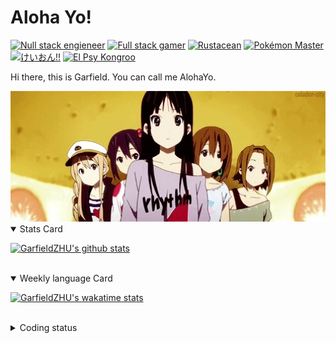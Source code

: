 # Aloha Yo!

[![Null stack engieneer](https://img.shields.io/badge/-Null_stack_engineer-a890f0)](https://github.com/GarfieldZHU)
[![Full stack gamer](https://img.shields.io/badge/-Full_stack_gamer-78c850)](https://steamcommunity.com/profiles/76561198092274492/)
[![Rustacean](https://img.shields.io/badge/-Rustacean-f74c00)](https://www.rust-lang.org/)
[![Pokémon Master](https://img.shields.io/badge/-Pokémon_Master-f8d030)](https://www.pokemon.com/us/pokedex/)
[![けいおん!!](https://img.shields.io/badge/-けいおん!!-f85888)](https://ja.wikipedia.org/wiki/%E6%94%BE%E8%AA%B2%E5%BE%8C%E3%83%86%E3%82%A3%E3%83%BC%E3%82%BF%E3%82%A4%E3%83%A0_(%E3%82%A2%E3%83%AB%E3%83%90%E3%83%A0))
[![El Psy Kongroo](https://img.shields.io/badge/-El_Psy_Kongroo-6890f0)](https://mzh.moegirl.org.cn/zh-hans/El_psy_congroo)


Hi there, this is Garfield. You can call me AlohaYo. 

<img width="640" src="https://raw.githubusercontent.com/GarfieldZHU/GarfieldZHU/master/assets/k-on-5.webp" />


<details open>
<summary>Stats Card</summary>
 
[![GarfieldZHU's github stats](https://github-readme-stats.vercel.app/api?username=GarfieldZHU&show_icons=true&theme=tokyonight)](https://github.com/anuraghazra/github-readme-stats)
 
</details>

<br/>

<details open>
<summary>Weekly language Card</summary>
 
[![GarfieldZHU's wakatime stats](https://github-readme-stats.vercel.app/api/wakatime?username=AlohaYo&theme=nightowl&layout=compact)](https://github.com/GarfieldZHU/GarfieldZHU)


<br/>

</details>

<details>

<summary>Coding status</summary>

<br/>

<!--START_SECTION:waka-->
**🐱 My GitHub Data** 

> 🏆 52 Contributions in the Year 2022
 > 
> 📦 496.7 kB Used in GitHub's Storage 
 > 
> 🚫 Not Opted to Hire
 > 
> 📜 64 Public Repositories 
 > 
> 🔑 36 Private Repositories  
 > 
**I'm an Early 🐤** 

```text
🌞 Morning    171 commits    ███████░░░░░░░░░░░░░░░░░░   27.54% 
🌆 Daytime    166 commits    ██████░░░░░░░░░░░░░░░░░░░   26.73% 
🌃 Evening    213 commits    ████████░░░░░░░░░░░░░░░░░   34.3% 
🌙 Night      71 commits     ██░░░░░░░░░░░░░░░░░░░░░░░   11.43%

```


📊 **This Week I Spent My Time On** 

```text
💬 Programming Languages: 
JavaScript               5 hrs 16 mins       █████████████████░░░░░░░░   69.82% 
TypeScript               45 mins             ██░░░░░░░░░░░░░░░░░░░░░░░   9.97% 
Java                     29 mins             █░░░░░░░░░░░░░░░░░░░░░░░░   6.47% 
YAML                     25 mins             █░░░░░░░░░░░░░░░░░░░░░░░░   5.7% 
JSON                     21 mins             █░░░░░░░░░░░░░░░░░░░░░░░░   4.84%

🔥 Editors: 
VS Code                  6 hrs 53 mins       ██████████████████████░░░   91.17% 
IntelliJ                 40 mins             ██░░░░░░░░░░░░░░░░░░░░░░░   8.83%

💻 Operating System: 
Mac                      6 hrs 53 mins       ██████████████████████░░░   91.08% 
Windows                  40 mins             ██░░░░░░░░░░░░░░░░░░░░░░░   8.92%

```


 Last Updated on 17/01/2022
<!--END_SECTION:waka-->

</details>
